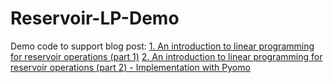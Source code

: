 # Reservoir-LP-Demo
Demo code to support blog post: 
[1. An introduction to linear programming for reservoir operations (part 1)](https://waterprogramming.wordpress.com/2023/10/02/an-introduction-to-linear-programming-for-reservoir-operations-part-1/)
[2. An introduction to linear programming for reservoir operations (part 2) - Implementation with Pyomo](https://waterprogramming.wordpress.com/2023/12/01/an-introduction-to-linear-programming-for-reservoir-operations-part-2-implementation-with-pyomo/)

